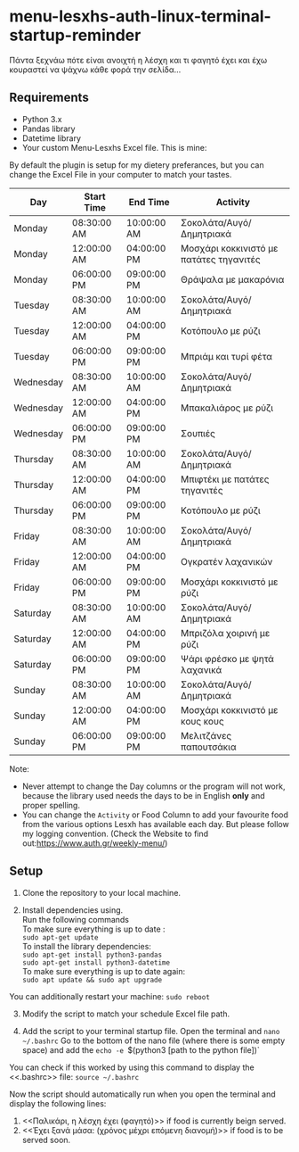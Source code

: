 # menu-lesxhs-auth-linux-terminal-startup-reminder
Πάντα ξεχνάω πότε είναι ανοιχτή η λέσχη και τι φαγητό έχει και έχω κουραστεί να ψάχνω κάθε φορά την σελίδα...

## Requirements

- Python 3.x
- Pandas library
- Datetime library
- Your custom Menu-Lesxhs Excel file. This is mine: 

By default the plugin is setup for my dietery preferances, but you can change the Excel File in your computer to match your tastes.

| Day       | Start Time  | End Time    | Activity                                 |
| --------- | ----------- | ----------- | ---------------------------------------- |
| Monday    | 08:30:00 AM | 10:00:00 AM | Σοκολάτα/Αυγό/Δημητριακά                 |
| Monday    | 12:00:00 AM | 04:00:00 PM | Μοσχάρι κοκκινιστό με  πατάτες τηγανιτές |
| Monday    | 06:00:00 PM | 09:00:00 PM | Θράψαλα με μακαρόνια                     |
| Tuesday   | 08:30:00 AM | 10:00:00 AM | Σοκολάτα/Αυγό/Δημητριακά                 |
| Tuesday   | 12:00:00 AM | 04:00:00 PM | Κοτόπουλο με ρύζι                        |
| Tuesday   | 06:00:00 PM | 09:00:00 PM | Μπριάμ και τυρί φέτα                     |
| Wednesday | 08:30:00 AM | 10:00:00 AM | Σοκολάτα/Αυγό/Δημητριακά                 |
| Wednesday | 12:00:00 AM | 04:00:00 PM | Μπακαλιάρος με ρύζι                      |
| Wednesday | 06:00:00 PM | 09:00:00 PM | Σουπιές                                  |
| Thursday  | 08:30:00 AM | 10:00:00 AM | Σοκολάτα/Αυγό/Δημητριακά                 |
| Thursday  | 12:00:00 AM | 04:00:00 PM | Μπιφτέκι με πατάτες τηγανιτές            |
| Thursday  | 06:00:00 PM | 09:00:00 PM | Κοτόπουλο με ρύζι                        |
| Friday    | 08:30:00 AM | 10:00:00 AM | Σοκολάτα/Αυγό/Δημητριακά                 |
| Friday    | 12:00:00 AM | 04:00:00 PM | Ογκρατέν λαχανικών                       |
| Friday    | 06:00:00 PM | 09:00:00 PM | Μοσχάρι κοκκινιστό με  ρύζι              |
| Saturday  | 08:30:00 AM | 10:00:00 AM | Σοκολάτα/Αυγό/Δημητριακά                 |
| Saturday  | 12:00:00 AM | 04:00:00 PM | Μπριζόλα χοιρινή με ρύζι                 |
| Saturday  | 06:00:00 PM | 09:00:00 PM | Ψάρι φρέσκο με ψητά λαχανικά             |
| Sunday    | 08:30:00 AM | 10:00:00 AM | Σοκολάτα/Αυγό/Δημητριακά                 |
| Sunday    | 12:00:00 AM | 04:00:00 PM | Μοσχάρι κοκκινιστό με κους κους          |
| Sunday    | 06:00:00 PM | 09:00:00 PM | Μελιτζάνες παπουτσάκια                   |

Note: 
* Never attempt to change the Day columns or the program will not work, because the library used needs the days to be in English **only** and proper spelling.
* You can change the `Activity` or Food Column to add your favourite food from the various options Lesxh has available each day. But please follow my logging convention. (Check the Website to find out:https://www.auth.gr/weekly-menu/)


## Setup

1. Clone the repository to your local machine.

2. Install dependencies using.\
Run the following commands\
To make sure everything is up to date :\
` sudo apt-get update `\
To install the library dependencies:\
` sudo apt-get install python3-pandas `\
` sudo apt-get install python3-datetime `\
To make sure everything is up to date again:\
` sudo apt update && sudo apt upgrade `
 
You can additionally restart your machine:
`sudo reboot` 

3. Modify the script to match your schedule Excel file path.
  
4. Add the script to your terminal startup file.
Open the terminal and 
`nano ~/.bashrc`
Go to the bottom of the nano file (where there is some empty space) and add the 
`echo -e `$(python3 [path to the python file])`

You can check if this worked by using this command to display the <<.bashrc>> file:
`source ~/.bashrc`


Now the script should automatically run when you open the terminal and display the following lines:

1. <<Παλικάρι, η λέσχη έχει (φαγητό)>> if food is currently beign served.
2. <<Έχει ξανά μάσα: (χρόνος μέχρι επόμενη διανομή)>> if food is to be served soon.
